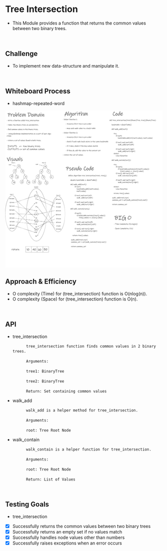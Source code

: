 # Tree Intersection

- This Module provides a function that returns the common values between two binary trees.

<br>

## Challenge

- To implement new data-structure and manipulate it.

<br>

## Whiteboard Process

- hashmap-repeated-word

![tree-intersection](assets/tree-intersection.png)

## Approach & Efficiency

- O complexity (Time) for (tree_intersection) function is O(nlog(n)).
- O complexity (Space) for (tree_intersection) function is O(n).


<br>

## API

- tree_intersection

            tree_intersection function finds common values in 2 binary trees.

            Arguments:

            tree1: BinaryTree

            tree2: BinaryTree

            Return: Set containing common values

- walk_add

            walk_add is a helper method for tree_intersection.

            Arguments:

            root: Tree Root Node

- walk_contain

            walk_contain is a helper function for tree_intersection.

            Arguments:

            root: Tree Root Node

            Return: List of Values

<br>

## Testing Goals

- tree_intersection

- [X] Successfully returns the common values between two binary trees
- [X] Successfully returns an empty set if no values match
- [X] Successfully handles node values other than numbers
- [X] Successfully raises exceptions when an error occurs
